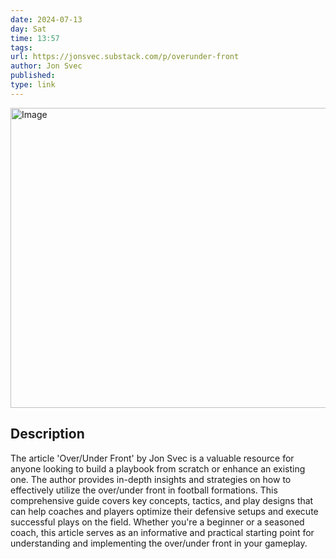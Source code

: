 ```yaml
---
date: 2024-07-13
day: Sat
time: 13:57
tags:
url: https://jonsvec.substack.com/p/overunder-front
author: Jon Svec
published: 
type: link
---
```


<img src="https://substackcdn.com/image/fetch/w_1200,h_600,c_fill,f_jpg,q_auto:good,fl_progressive:steep,g_auto/https%3A%2F%2Fsubstack-post-media.s3.amazonaws.com%2Fpublic%2Fimages%2Ff1c1eebb-5e5e-47c5-952f-b400f46adcfb_1280x720.jpeg" width="854" height="480" alt="Image" />

## Description
The article 'Over/Under Front' by Jon Svec is a valuable resource for anyone looking to build a playbook from scratch or enhance an existing one. The author provides in-depth insights and strategies on how to effectively utilize the over/under front in football formations. This comprehensive guide covers key concepts, tactics, and play designs that can help coaches and players optimize their defensive setups and execute successful plays on the field. Whether you're a beginner or a seasoned coach, this article serves as an informative and practical starting point for understanding and implementing the over/under front in your gameplay.